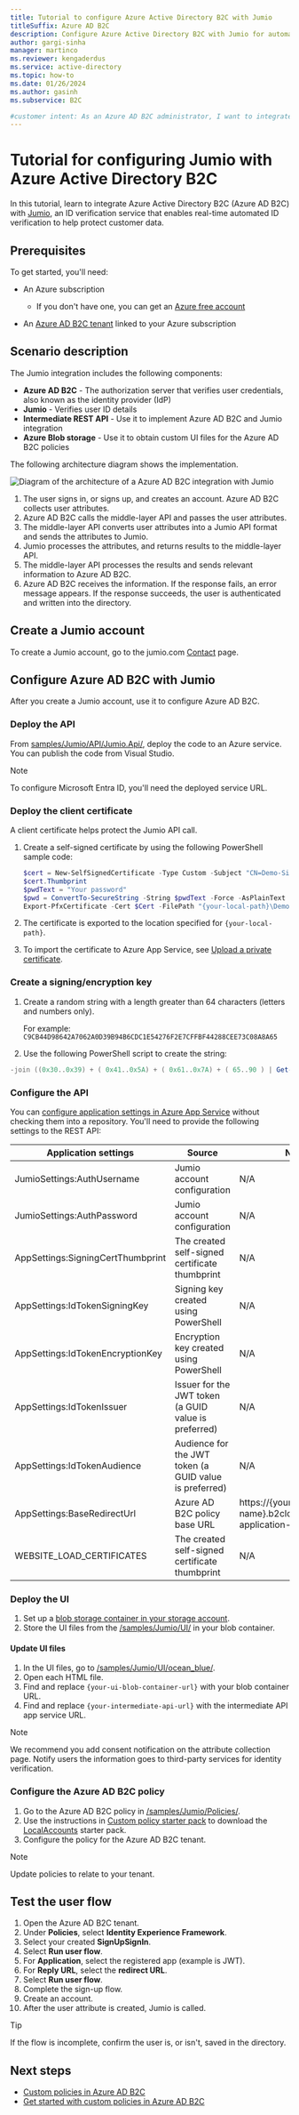 ```yaml
---
title: Tutorial to configure Azure Active Directory B2C with Jumio
titleSuffix: Azure AD B2C
description: Configure Azure Active Directory B2C with Jumio for automated ID verification, safeguarding customer data.
author: gargi-sinha
manager: martinco
ms.reviewer: kengaderdus
ms.service: active-directory
ms.topic: how-to
ms.date: 01/26/2024
ms.author: gasinh
ms.subservice: B2C

#customer intent: As an Azure AD B2C administrator, I want to integrate Jumio with Azure AD B2C, so I can enable real-time automated ID verification for user accounts while protecting customer data.
---
```


# Tutorial for configuring Jumio with Azure Active Directory B2C

In this tutorial, learn to integrate Azure Active Directory B2C (Azure AD B2C) with [Jumio](https://www.jumio.com/), an ID verification service that enables real-time automated ID verification to help protect customer data.

## Prerequisites

To get started, you'll need:

* An Azure subscription

  - If you don't have one, you can get an [Azure free account](https://azure.microsoft.com/free/)
- An [Azure AD B2C tenant](./tutorial-create-tenant.md) linked to your Azure subscription 

## Scenario description

The Jumio integration includes the following components:

- **Azure AD B2C** - The authorization server that verifies user credentials, also known as the identity provider (IdP)
- **Jumio** - Verifies user ID details
- **Intermediate REST API** - Use it to implement Azure AD B2C and Jumio integration
- **Azure Blob storage** - Use it to obtain custom UI files for the Azure AD B2C policies

The following architecture diagram shows the implementation.

   ![Diagram of the architecture of a Azure AD B2C integration with Jumio](./media/partner-jumio/jumio-architecture-diagram.png)

1. The user signs in, or signs up, and creates an account. Azure AD B2C collects user attributes.
2. Azure AD B2C calls the middle-layer API and passes the user attributes.
3. The middle-layer API converts user attributes into a Jumio API format and sends the attributes to Jumio.
4. Jumio processes the attributes, and returns results to the middle-layer API.
5. The middle-layer API processes the results and sends relevant information to Azure AD B2C.
6. Azure AD B2C receives the information. If the response fails, an error message appears. If the response succeeds, the user is authenticated and written into the directory.

## Create a Jumio account

To create a Jumio account, go to the jumio.com [Contact](https://www.jumio.com/contact/) page.

## Configure Azure AD B2C with Jumio

After you create a Jumio account, use it to configure Azure AD B2C. 

### Deploy the API

From [samples/Jumio/API/Jumio.Api/](https://github.com/azure-ad-b2c/partner-integrations/tree/master/samples/Jumio/API/Jumio.Api), deploy the code to an Azure service. You can publish the code from Visual Studio.

>[!NOTE]
>To configure Microsoft Entra ID, you'll need the deployed service URL.

### Deploy the client certificate

A client certificate helps protect the Jumio API call. 

1. Create a self-signed certificate by using the following PowerShell sample code:

   ``` PowerShell
   $cert = New-SelfSignedCertificate -Type Custom -Subject "CN=Demo-SigningCertificate" -TextExtension @("2.5.29.37={text}1.3.6.1.5.5.7.3.3") -KeyUsage DigitalSignature -KeyAlgorithm RSA -KeyLength 2048 -NotAfter (Get-Date).AddYears(2) -CertStoreLocation "Cert:\CurrentUser\My"
   $cert.Thumbprint
   $pwdText = "Your password"
   $pwd = ConvertTo-SecureString -String $pwdText -Force -AsPlainText
   Export-PfxCertificate -Cert $Cert -FilePath "{your-local-path}\Demo-SigningCertificate.pfx" -Password $pwd.

   ```

2. The certificate is exported to the location specified for ``{your-local-path}``.
3. To import the certificate to Azure App Service, see [Upload a private certificate](../app-service/configure-ssl-certificate.md#upload-a-private-certificate).

### Create a signing/encryption key

1. Create a random string with a length greater than 64 characters (letters and numbers only).

   For example: ``C9CB44D98642A7062A0D39B94B6CDC1E54276F2E7CFFBF44288CEE73C08A8A65``

2. Use the following PowerShell script to create the string:

```PowerShell
-join ((0x30..0x39) + ( 0x41..0x5A) + ( 0x61..0x7A) + ( 65..90 ) | Get-Random -Count 64  | % {[char]$_})

```

### Configure the API

You can [configure application settings in Azure App Service](../app-service/configure-common.md#configure-app-settings) without checking them into a repository. You'll need to provide the following settings to the REST API:

| Application settings | Source | Notes |
| --- | ---| ---|
|JumioSettings:AuthUsername | Jumio account configuration |  N/A   |
|JumioSettings:AuthPassword | Jumio account configuration |  N/A   |
|AppSettings:SigningCertThumbprint|The created self-signed certificate thumbprint| N/A |
|AppSettings:IdTokenSigningKey| Signing key created using PowerShell |N/A |
|AppSettings:IdTokenEncryptionKey |Encryption key created using PowerShell|N/A|
|AppSettings:IdTokenIssuer | Issuer for the JWT token (a GUID value is preferred) |N/A|
|AppSettings:IdTokenAudience  | Audience for the JWT token (a GUID value is preferred) |N/A|
|AppSettings:BaseRedirectUrl | Azure AD B2C policy base URL | https://{your-tenant-name}.b2clogin.com/{your-application-id}|
|WEBSITE_LOAD_CERTIFICATES| The created self-signed certificate thumbprint |N/A|

### Deploy the UI

1. Set up a [blob storage container in your storage account](../storage/blobs/storage-quickstart-blobs-portal.md#create-a-container).
2. Store the UI files from the [/samples/Jumio/UI/](https://github.com/azure-ad-b2c/partner-integrations/tree/master/samples/Jumio/UI) in your blob container.

#### Update UI files

1. In the UI files, go to [/samples/Jumio/UI/ocean_blue/](https://github.com/azure-ad-b2c/partner-integrations/tree/master/samples/Jumio/UI/ocean_blue).
2. Open each HTML file.
3. Find and replace `{your-ui-blob-container-url}` with your blob container URL.
4. Find and replace `{your-intermediate-api-url}` with the intermediate API app service URL.

>[!NOTE]
> We recommend you add consent notification on the attribute collection page. Notify users the information goes to third-party services for identity verification.

### Configure the Azure AD B2C policy

1. Go to the Azure AD B2C policy in [/samples/Jumio/Policies/](https://github.com/azure-ad-b2c/partner-integrations/tree/master/samples/Jumio/Policies).
2. Use the instructions in [Custom policy starter pack](tutorial-create-user-flows.md?pivots=b2c-custom-policy#custom-policy-starter-pack) to download the [LocalAccounts](https://github.com/Azure-Samples/active-directory-b2c-custom-policy-starterpack/tree/master/LocalAccounts) starter pack.
3. Configure the policy for the Azure AD B2C tenant.

>[!NOTE]
>Update policies to relate to your tenant.

## Test the user flow

1. Open the Azure AD B2C tenant. 
2. Under **Policies**, select **Identity Experience Framework**.
3. Select your created **SignUpSignIn**.
4. Select **Run user flow**.
5. For **Application**, select the registered app (example is JWT).
6. For **Reply URL**, select the **redirect URL**.
7. Select **Run user flow**.
8. Complete the sign-up flow.
9. Create an account.
10. After the user attribute is created, Jumio is called.

>[!TIP]
>If the flow is incomplete, confirm the user is, or isn't, saved in the directory.

## Next steps

- [Custom policies in Azure AD B2C](./custom-policy-overview.md)
- [Get started with custom policies in Azure AD B2C](tutorial-create-user-flows.md?pivots=b2c-custom-policy)
